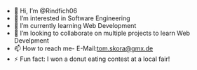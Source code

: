 - 👋 Hi, I’m @Rindfich06
- 👀 I’m interested in Software Engineering
- 🌱 I’m currently learning Web Development
- 💞️ I’m looking to collaborate on multiple projects to learn Web Develpment
- 📫 How to reach me- E-Mail:tom.skora@gmx.de
- ⚡ Fun fact: I won a donut eating contest at a local fair!

<!---
Rindfich06/Rindfich06 is a ✨ special ✨ repository because its `README.md` (this file) appears on your GitHub profile.
You can click the Preview link to take a look at your changes.
--->

